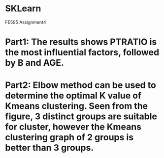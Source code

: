 # SKLearn
FE595 Assignment4

# Part1: The results shows PTRATIO is the most influential factors, followed by B and AGE.
# Part2: Elbow method can be used to determine the optimal K value of Kmeans clustering. Seen from the figure, 3 distinct groups are suitable for cluster, however the Kmeans clustering graph of 2 groups is better than 3 groups.
